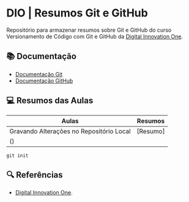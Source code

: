 # DIO | Resumos Git e GitHub

Repositório para armazenar resumos sobre Git e GitHub do curso Versionamento de Código com Git e GitHub da [Digital Innovation One](https://www.dio.me/).

## 📚 Documentação
- [Documentação Git](https://git-scm.com/doc)
- [Documentação GitHub](https://docs.github.com/)

## 💻 Resumos das Aulas

| Aulas | Resumos |
| ----- | ------- |
| Gravando Alterações no Repositório Local | [Resumo]
() |

```
git init
```

## 🔍 Referências
- [Digital Innovation One]().
